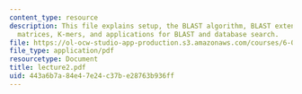 ```yaml
---
content_type: resource
description: This file explains setup, the BLAST algorithm, BLAST extensions, substitutions
  matrices, K-mers, and applications for BLAST and database search.
file: https://ol-ocw-studio-app-production.s3.amazonaws.com/courses/6-096-algorithms-for-computational-biology-spring-2005/443a6b7a84e47e24c37be28763b936ff_lecture2.pdf
file_type: application/pdf
resourcetype: Document
title: lecture2.pdf
uid: 443a6b7a-84e4-7e24-c37b-e28763b936ff
---
```

